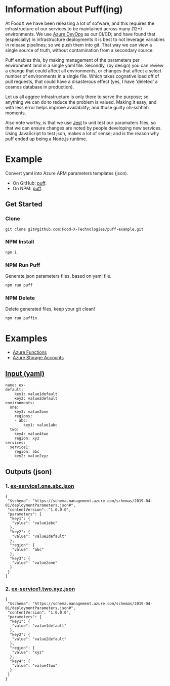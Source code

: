 # Information about Puff(ing)
At FoodX we have been releasing a lot of sofware, and this requires the infrastructure of our services to be maintained across many (12+) environments. We use [Azure DevOps](https://dev.azure.com) as our CI/CD; and have found that (espeicially) in infrastructure deployments it is best to not leverage variables in release pipelines; so we push them into git. That way we can view a single source of truth, without contamination from a secondary source.

Puff enables this, by making management of the parameters per environment land in a single yaml file. Secondly, (by design) you can review a change that could affect all environments, or changes that affect a select number of environments in a single file. Which takes cognative load off of pull requests, that could have a disasterous effect (yes, I have 'deleted' a cosmos database in production).

Let us all aggree infrastructure is only there to serve the purpose; so anything we can do to reduce the problem is valued. Making it easy, and with less error helps improve availability; and those guilty oh-sshhhh moments.

Also note worthy, is that we use [Jest](https://www.npmjs.com/package/jest) to unit test our paramaters files, so that we can ensure changes are noted by people developing new services. Using JavaScript to test json, makes a lot of sense; and is the reason why puff ended up being a Node.js runtime.

# Example
Convert yaml into Azure ARM parameters templates (json).
- On GitHub: [puff](https://github.com/Food-X-Technologies/puff).
- On NPM: [puff](https://www.npmjs.com/package/@foodx/puff).

## Get Started
### Clone
```
git clone git@github.com:Food-X-Technologies/puff-example.git
```
### NPM Install
```
npm i
```
### NPM Run Puff
Generate json parameters files, based on yaml file.
```
npm run puff
```
### NPM Delete
Delete generated files, keep your git clean!
```
npm run puffin
```

# Examples
- [Azure Functions](https://github.com/Food-X-Technologies/puff-example/tree/main/function)
- [Azure Storage Accounts](https://github.com/Food-X-Technologies/puff-example/tree/main/storage-account)

## [Input (yaml)](https://github.com/Food-X-Technologies/puff-example/blob/main/example-simple/example.yml)
```
name: ex-
default:
    key1: value1default
    key2: value2default
environments:
  one:
    key3: value2one
    regions:
    - abc:
        key1: value1abc
  two:
    key4: value4two
    region: xyz
services:
  service1:
    region: abc
    key2: value2xyz
```

## Outputs (json)
### 1. [ex-service1.one.abc.json](https://github.com/Food-X-Technologies/puff-example/blob/main/example-simple/ex-service1.one.abc.json)
```
{
 "$schema": "https://schema.management.azure.com/schemas/2019-04-01/deploymentParameters.json#",
 "contentVersion": "1.0.0.0",
 "parameters": {
  "key1": {
   "value": "value1abc"
  },
  "key2": {
   "value": "value2default"
  },
  "region": {
   "value": "abc"
  },
  "key3": {
   "value": "value2one"
  }
 }
}
```
### 2. [ex-service1.two.xyz.json](https://github.com/Food-X-Technologies/puff-example/blob/main/example-simple/ex-service1.two.xyz.json)
```
{
 "$schema": "https://schema.management.azure.com/schemas/2019-04-01/deploymentParameters.json#",
 "contentVersion": "1.0.0.0",
 "parameters": {
  "key1": {
   "value": "value1default"
  },
  "key2": {
   "value": "value2default"
  },
  "region": {
   "value": "xyz"
  },
  "key4": {
   "value": "value4two"
  }
 }
}
```